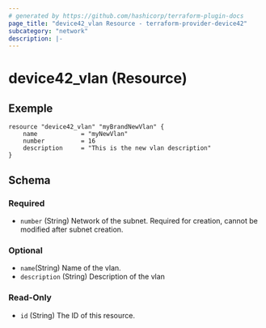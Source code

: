 ```yaml
---
# generated by https://github.com/hashicorp/terraform-plugin-docs
page_title: "device42_vlan Resource - terraform-provider-device42"
subcategory: "network"
description: |-
---
```


# device42_vlan (Resource)


## Exemple 

```hcl
resource "device42_vlan" "myBrandNewVlan" {
    name            = "myNewVlan"
    number          = 16
    description     = "This is the new vlan description"
}
```



<!-- schema generated by tfplugindocs -->
## Schema

### Required

- `number` (String) Network of the subnet. Required for creation, cannot be modified after subnet creation.

### Optional

- `name`(String) Name of the vlan.
- `description` (String) Description of the vlan

### Read-Only

- `id` (String) The ID of this resource.